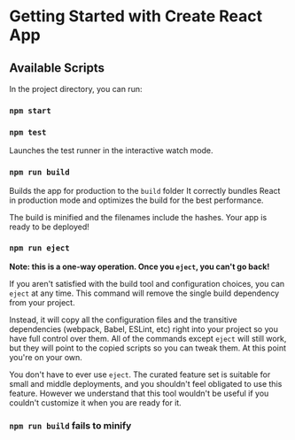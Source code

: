 # Getting Started with Create React App

## Available Scripts

In the project directory, you can run:

### `npm start`



### `npm test`

Launches the test runner in the interactive watch mode.

### `npm run build`

Builds the app for production to the `build` folder
It correctly bundles React in production mode and optimizes the build for the best performance.

The build is minified and the filenames include the hashes.
Your app is ready to be deployed!

### `npm run eject`

**Note: this is a one-way operation. Once you `eject`, you can't go back!**

If you aren't satisfied with the build tool and configuration choices, you can `eject` at any time. This command will remove the single build dependency from your project.

Instead, it will copy all the configuration files and the transitive dependencies (webpack, Babel, ESLint, etc) right into your project so you have full control over them. All of the commands except `eject` will still work, but they will point to the copied scripts so you can tweak them. At this point you're on your own.

You don't have to ever use `eject`. The curated feature set is suitable for small and middle deployments, and you shouldn't feel obligated to use this feature. However we understand that this tool wouldn't be useful if you couldn't customize it when you are ready for it.



### `npm run build` fails to minify
